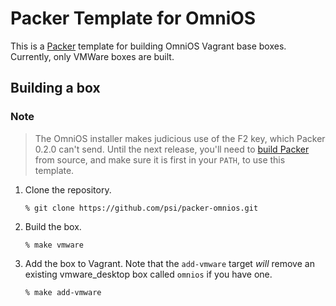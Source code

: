 # Packer Template for OmniOS

This is a [Packer][1] template for building OmniOS Vagrant base boxes.
Currently, only VMWare boxes are built.

## Building a box

### Note
 > The OmniOS installer makes judicious use of the F2 key, which Packer 0.2.0
 > can't send. Until the next release, you'll need to [build Packer][2] from
 > source, and make sure it is first in your `PATH`, to use this template.

1. Clone the repository.

   ```
   % git clone https://github.com/psi/packer-omnios.git
   ```

2. Build the box.

   ```
   % make vmware
   ```

3. Add the box to Vagrant. Note that the `add-vmware` target *will*
   remove an existing vmware_desktop box called `omnios` if you have one.

   ```
   % make add-vmware
   ```

[1]: http://packer.io
[2]: https://github.com/mitchellh/packer#developing-packer
